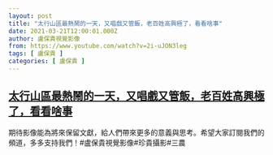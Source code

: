 ```yaml
---
layout: post
title: "太行山區最熱鬧的一天，又唱戲又管飯，老百姓高興極了，看看啥事"
date: 2021-03-21T12:00:01.000Z
author: 盧保貴視覺影像
from: https://www.youtube.com/watch?v=2i-uJON3leg
tags: [ 盧保貴 ]
categories: [ 盧保貴 ]
---
```

<!--1616328001000-->
[太行山區最熱鬧的一天，又唱戲又管飯，老百姓高興極了，看看啥事](https://www.youtube.com/watch?v=2i-uJON3leg)
------

<div>
期待影像能為將來保留文獻，給人們帶來更多的意義與思考。希望大家訂閱我們的頻道，多多支持我們！#盧保貴視覺影像#珍貴攝影#三農
</div>
